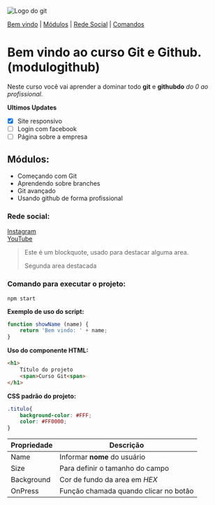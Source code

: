 ![Logo do git](https://bit.ly/3acabPO)

[Bem vindo](#bem-vindo-ao-curso-git-e-githubmodulogithub) | 
[Módulos](#módulos) |
[Rede Social](#rede-social) |
[Comandos](#comando-para-executar-o-projeto)
# Bem vindo ao curso Git e Github.(modulogithub)
Neste curso você vai aprender a dominar todo **git** e **githubdo** _do 0 ao profissional._

**Ultimos Updates**
- [x] Site responsivo
- [ ] Login com facebook
- [ ] Página sobre a empresa

## Módulos:
* Começando com Git
* Aprendendo sobre branches
* Git avançado
* Usando github de forma profissional

### Rede social:
[Instagram](https://instagram.com/sujeitoprogramador) <br>
[YouTube](https://youtube.com/c/sujeitoprogramador)

>Este é um blockquote, usado para destacar alguma area.
>
>Segunda area destacada


### Comando para executar o projeto:

```
npm start
```

**Exemplo de uso do script:**
```js
function showName (name) {
    return 'Bem vindo: ' + name;
}
```

**Uso do componente HTML:**
```html
<h1>
    Título do projeto
    <span>Curso Git<span>
</h1>
```

**CSS padrão do projeto:**
```css
.titulo{
    background-color: #FFF;
    color: #FF0000;
}
```
Propriedade | Descrição
----------- | ----------
Name | Informar **nome** do usuário
Size | Para definir o tamanho do campo
Background | Cor de fundo da area em _HEX_
OnPress | Função chamada quando clicar no botão